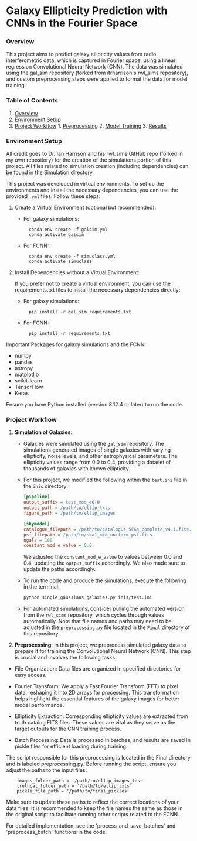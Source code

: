 # Galaxy Ellipticity Prediction with CNNs in the Fourier Space

### Overview
This project aims to predict galaxy ellipticity values from radio interferometric data, which is captured in Fourier space, using a linear regression Convolutional Neural Network (CNN). The data was simulated using the gal_sim repository (forked from itrharrison's rwl_sims repository), and custom preprocessing steps were applied to format the data for model training.


### Table of Contents
1. [Overview](#overview)
2. [Environment Setup](#environment-setup)
3. [Project Workflow](#project-workflow)
        1. [Preprocessing](#preprocessing) 
        2. [Model Training](#model-training)
        3. [Results](#results)


### Environment Setup
All credit goes to Dr. Ian Harrison and his rwl_sims GitHub repo (forked in my own repository) for the creation of the simulations portion of this project. All files related to simulation creation (including dependencies) can be found in the Simulation directory.

This project was developed in virtual environments. To set up the environments and install the necessary dependencies, you can use the provided `.yml` files. Follow these steps:

1. Create a Virtual Environment (optional but recommended):

    - For galaxy simulations:
    
            conda env create -f galsim.yml
            conda activate galsim
        
    - For FCNN:

            conda env create -f simuclass.yml
            conda activate simuclass

2. Install Dependencies without a Virtual Environment: 

    If you prefer not to create a virtual environment, you can use the requirements.txt files to install the necessary dependencies directly:

    - For galaxy simulations:
    
            pip install -r gal_sim_requirements.txt

        
    - For FCNN:

            pip install -r requirements.txt


Important Packages for galaxy simulations and the FCNN:
- numpy
- pandas
- astropy
- matplotlib
- scikit-learn
- TensorFlow
- Keras

Ensure you have Python installed (version 3.12.4 or later) to run the code.


### Project Workflow
1. **Simulation of Galaxies**:
   - Galaxies were simulated using the `gal_sim` repository. The simulations generated images of single galaxies with varying ellipticity, noise levels, and other astrophysical parameters. The ellipticity values range from 0.0 to 0.4, providing a dataset of thousands of galaxies with known ellipticity.

   - For this project, we modified the following within the `test.ini` file in the `inis` directory:
     ```ini
     [pipeline]
     output_suffix = test_mod_e0.0
     output_path = /path/to/ellip_txts
     figure_path = /path/to/ellip_images

     [skymodel]
     catalogue_filepath = /path/to/catalogue_SFGs_complete_v4.1.fits.txt
     psf_filepath = /path/to/ska1_mid_uniform.psf.fits
     ngals = 100
     constant_mod_e_value = 0.0
     ```
     We adjusted the `constant_mod_e_value` to values between 0.0 and 0.4, updating the `output_suffix` accordingly. We also made sure to update the paths accordingly.

   - To run the code and produce the simulations, execute the following in the terminal:
     ```bash
     python single_gaussians_galaxies.py inis/test.ini
     ```

   - For automated simulations, consider pulling the automated version from the `rwl_sims` repository, which cycles through values automatically. Note that file names and paths may need to be adjusted in the `preprocessing.py` file located in the `Final` directory of this repository.

2. **Preprocessing**:
In this project, we preprocess simulated galaxy data to prepare it for training the Convolutional Neural Network (CNN). This step is crucial and involves the following tasks:

- File Organization: Data files are organized in specified directories for easy access.

- Fourier Transform: We apply a Fast Fourier Transform (FFT) to pixel data, reshaping it into 2D arrays for processing. This transformation helps highlight the essential features of the galaxy images for better model performance.

- Ellipticity Extraction: Corresponding ellipticity values are extracted from truth catalog FITS files. These values are vital as they serve as the target outputs for the CNN training process.

- Batch Processing: Data is processed in batches, and results are saved in pickle files for efficient loading during training.

The script responsible for this preprocessing is located in the Final directory and is labeled preprocessing.py. Before running the script, ensure you adjust the paths to the input files:
  
        images_folder_path = '/path/to/ellip_images_test'
        truthcat_folder_path = '/path/to/ellip_txts'
        pickle_file_path = '/path/to/final_pickles'
    
Make sure to update these paths to reflect the correct locations of your data files. It is recommended to keep the file names the same as those in the original script to facilitate running other scripts related to the FCNN.

For detailed implementation, see the 'process_and_save_batches' and 'preprocess_batch' functions in the code.